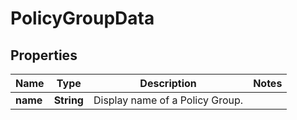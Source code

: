 

# PolicyGroupData


## Properties

| Name | Type | Description | Notes |
|------------ | ------------- | ------------- | -------------|
|**name** | **String** | Display name of a Policy Group. |  |



